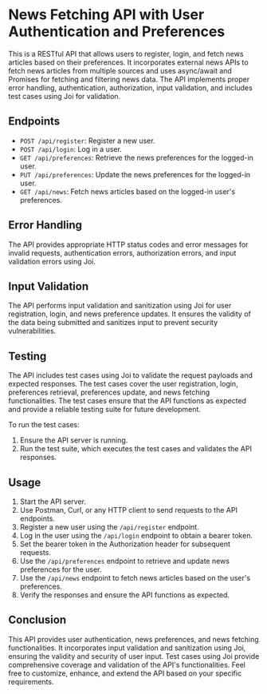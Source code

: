 # News Fetching API with User Authentication and Preferences

This is a RESTful API that allows users to register, login, and fetch news articles based on their preferences. It incorporates external news APIs to fetch news articles from multiple sources and uses async/await and Promises for fetching and filtering news data. The API implements proper error handling, authentication, authorization, input validation, and includes test cases using Joi for validation.

## Endpoints

- `POST /api/register`: Register a new user.
- `POST /api/login`: Log in a user.
- `GET /api/preferences`: Retrieve the news preferences for the logged-in user.
- `PUT /api/preferences`: Update the news preferences for the logged-in user.
- `GET /api/news`: Fetch news articles based on the logged-in user's preferences.

## Error Handling

The API provides appropriate HTTP status codes and error messages for invalid requests, authentication errors, authorization errors, and input validation errors using Joi.

## Input Validation

The API performs input validation and sanitization using Joi for user registration, login, and news preference updates. It ensures the validity of the data being submitted and sanitizes input to prevent security vulnerabilities.

## Testing

The API includes test cases using Joi to validate the request payloads and expected responses. The test cases cover the user registration, login, preferences retrieval, preferences update, and news fetching functionalities. The test cases ensure that the API functions as expected and provide a reliable testing suite for future development.

To run the test cases:

1. Ensure the API server is running.
2. Run the test suite, which executes the test cases and validates the API responses.

## Usage

1. Start the API server.
2. Use Postman, Curl, or any HTTP client to send requests to the API endpoints.
3. Register a new user using the `/api/register` endpoint.
4. Log in the user using the `/api/login` endpoint to obtain a bearer token.
5. Set the bearer token in the Authorization header for subsequent requests.
6. Use the `/api/preferences` endpoint to retrieve and update news preferences for the user.
7. Use the `/api/news` endpoint to fetch news articles based on the user's preferences.
8. Verify the responses and ensure the API functions as expected.

## Conclusion

This API provides user authentication, news preferences, and news fetching functionalities. It incorporates input validation and sanitization using Joi, ensuring the validity and security of user input. Test cases using Joi provide comprehensive coverage and validation of the API's functionalities. Feel free to customize, enhance, and extend the API based on your specific requirements.